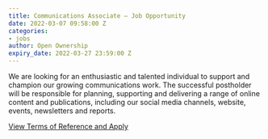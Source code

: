 ```yaml
---
title: Communications Associate – Job Opportunity
date: 2022-03-07 09:58:00 Z
categories:
- jobs
author: Open Ownership
expiry_date: 2022-03-27 23:59:00 Z
---
```


We are looking for an enthusiastic and talented individual to support and champion our growing communications work. The successful postholder will be responsible for planning, supporting and delivering a range of online content and publications, including our social media channels, website, events, newsletters and reports.

[View Terms of Reference and Apply](/uploads/oo-vacancy-communications-associate-2022-03.pdf)